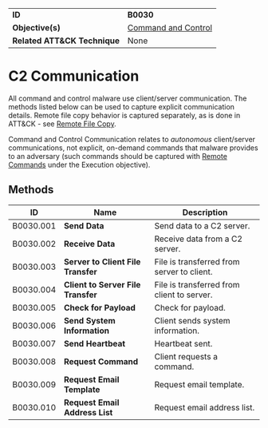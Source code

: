 |||
|---------|------------------------|
|**ID**|**B0030**|
|**Objective(s)**|[Command and Control](https://github.com/MBCProject/mbc-markdown/tree/master/command-and-control)|
|**Related ATT&CK Technique**|None|

C2 Communication
================
All command and control malware use client/server communication. The methods listed below can be used to capture explicit communication details. Remote file copy behavior is captured separately, as is done in ATT&CK - see [Remote File Copy](https://github.com/MBCProject/mbc-markdown/blob/master/command-and-control/remote-file-copy.md).

Command and Control Communication relates to *autonomous* client/server communications, not explicit, on-demand commands that malware provides to an adversary (such commands should be captured with [Remote Commands](https://github.com/MBCProject/mbc-markdown/blob/master/execution/remote-commands.md) under the Execution objective).

Methods
-------
|ID|Name|Description|
|-----------------------------|--------|-----------------------------|
|B0030.001|**Send Data**|Send data to a C2 server.|
|B0030.002|**Receive Data**|Receive data from a C2 server.|
|B0030.003|**Server to Client File Transfer**|File is transferred from server to client.|
|B0030.004|**Client to Server File Transfer**|File is transferred from client to server.|
|B0030.005|**Check for Payload**|Check for payload.|
|B0030.006|**Send System Information**|Client sends system information.|
|B0030.007|**Send Heartbeat**|Heartbeat sent.|
|B0030.008|**Request Command**|Client requests a command.|
|B0030.009|**Request Email Template**|Request email template.|
|B0030.010|**Request Email Address List**|Request email address list.|